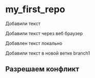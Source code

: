 # my_first_repo

Добавили текст 

Добавили текст через веб браузер

Добавлен текст локально

Добавили текст в новой ветке branch1

## Разрешаем конфликт

